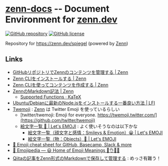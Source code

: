 # [zenn-docs] -- Document Environment for [zenn.dev][Zenn]

[![GitHub repository](https://img.shields.io/badge/repository-zenn--docs-blue)][zenn-docs]
[![GitHub license](https://img.shields.io/badge/license-CC%20BY--SA-blue)](https://raw.githubusercontent.com/spiegel-im-spiegel/zenn-docs/main/LICENSE.md)

Repository for https://zenn.dev/spiegel (powered by [Zenn])

## Links

- [GitHubリポジトリでZennのコンテンツを管理する | Zenn](https://zenn.dev/zenn/articles/connect-to-github)
- [Zenn CLIをインストールする | Zenn](https://zenn.dev/zenn/articles/install-zenn-cli)
- [Zenn CLIを使ってコンテンツを作成する | Zenn](https://zenn.dev/zenn/articles/zenn-cli-guide)
- [ZennのMarkdown記法 | Zenn](https://zenn.dev/zenn/articles/markdown-guide)
    - [Supported Functions · KaTeX](https://katex.org/docs/supported.html)
- [Ubuntu/Debianに最新のNode.jsをインストールする一番良い方法 | LFI](https://linuxfan.info/install_nodejs_on_ubuntu_debian)
- [Twemoji](https://twemoji.twitter.com/) : [Zenn] は Twitter Emoji を使っているらしい
    - [twitter/twemoji: Emoji for everyone. https://twemoji.twitter.com/](https://github.com/twitter/twemoji)
    - [絵文字一覧 🤣 | Let's EMOJI](https://lets-emoji.com/emojilist/) : よく使いそうなのは以下かな
        - [絵文字一覧（顔文字と感情：Smileys & Emotion）😀 | Let's EMOJI](https://lets-emoji.com/emojilist/emojilist-1/)
        - [絵文字一覧（物：Objects）📌 | Let's EMOJI](https://lets-emoji.com/emojilist/emojilist-7/)
- [🎁 Emoji cheat sheet for GitHub, Basecamp, Slack & more](https://www.webfx.com/tools/emoji-cheat-sheet/)
- [📙 Emojipedia — 😃 Home of Emoji Meanings 💁👌🎍😍](https://emojipedia.org/)
- [Qiitaの記事をZenn形式のMarkdownで保存して管理する](https://zenn.dev/ikawaha/articles/qiita-ab9906581e34f26993a9) : めっさ有難う！

[zenn-docs]: https://github.com/spiegel-im-spiegel/zenn-docs "spiegel-im-spiegel/zenn-docs: Document Environment for zenn.dev"
[Zenn]: https://zenn.dev/ "Zenn｜プログラマーのための情報共有コミュニティ"
